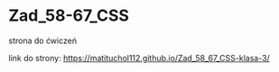 # Zad_58-67_CSS
strona do ćwiczeń

link do strony: https://matituchol112.github.io/Zad_58_67_CSS-klasa-3/
